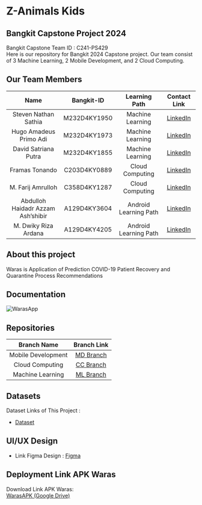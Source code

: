 # Z-Animals Kids

## Bangkit Capstone Project 2024

Bangkit Capstone Team ID : C241-PS429 <br>
Here is our repository for Bangkit 2024 Capstone project. Our team consist of 3 Machine Learning, 2 Mobile Development, and 2 Cloud Computing.

## Our Team Members

|              Name              | Bangkit-ID |   Learning Path    |                                                       Contact Link                                                       |
| :----------------------------: | :--------: | :----------------: | :----------------------------------------------------------------------------------------------------------------------: |
|Steven Nathan Sathia| M232D4KY1950 |  Machine Learning  |[LinkedIn](https://www.linkedin.com/in/aprillia-anggera/)|
|Hugo Amadeus Primo Adi| M232D4KY1973 |  Machine Learning|[LinkedIn](https://www.linkedin.com/in/alfendio/)        |
|David Satriana Putra| M232D4KY1855 | Machine Learning   |[LinkedIn](https://www.linkedin.com/in/natyulius/)       |
|Framas Tonando| C203D4KY0889 | Cloud Computing |       [LinkedIn](https://www.linkedin.com/in/kartika-okta-rachmawati/)|
|M. Farij Amrulloh| C358D4KY1287 |  Cloud Computing   | [LinkedIn](www.linkedin.com/in/farijamrulloh)|
|Abdulloh Haidadr Azzam Ash’shibir| A129D4KY3604 |  Android  Learning Path   |[LinkedIn](https://www.linkedin.com/in/melina-azzahra-212399201/)|
|M. Dwiky Riza Ardana| A129D4KY4205 |  Android  Learning Path   |[LinkedIn](https://www.linkedin.com/in/melina-azzahra-212399201/)|

## About this project

Waras is Application of Prediction COVID-19 Patient Recovery and Quarantine Process Recommendations

## Documentation

![WarasApp](https://github.com/yuliusius1/waras-bangkit-capstone-2022/blob/main/assets/documentation.jpg)

## Repositories

|    Branch Name     |                                      Branch Link                                         |
| :----------------: | :--------------------------------------------------------------------------------------: |
| Mobile Development | [MD Branch](https://github.com/yuliusius1/waras-bangkit-capstone-2022/tree/android-dev1) |
|  Cloud Computing   | [CC Branch](https://github.com/yuliusius1/waras-bangkit-capstone-2022/tree/cc-dev1)      |
|  Machine Learning  | [ML Branch](https://github.com/yuliusius1/waras-bangkit-capstone-2022/tree/ml-dev)       |

## Datasets

Dataset Links of This Project :

- [Dataset](https://drive.google.com/drive/folders/1uAG9Gr5dUHaL29ttmM6vBKr1VtY6-yVm?usp=sharing)

## UI/UX Design

- Link Figma Design : [Figma](https://www.figma.com/design/EcFva8ofCEUVuqZyTgk5wX/Z-Animal-Kids?node-id=0-1)

## Deployment Link APK Waras

Download Link APK Waras:<br>
[WarasAPK (Google Drive)](https://drive.google.com/file/d/1TT83i5cgIjywD-TkX9S5FAONHVOdjDpY/view?usp=sharing)
